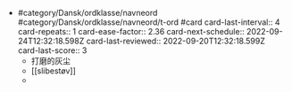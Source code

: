 - #category/Dansk/ordklasse/navneord #category/Dansk/ordklasse/navneord/t-ord #card
  card-last-interval:: 4
  card-repeats:: 1
  card-ease-factor:: 2.36
  card-next-schedule:: 2022-09-24T12:32:18.598Z
  card-last-reviewed:: 2022-09-20T12:32:18.599Z
  card-last-score:: 3
	- 打磨的灰尘
	- [[slibestøv]]
	-